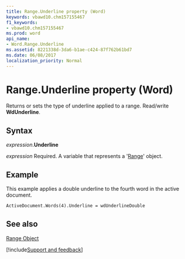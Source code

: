 ```yaml
---
title: Range.Underline property (Word)
keywords: vbawd10.chm157155467
f1_keywords:
- vbawd10.chm157155467
ms.prod: word
api_name:
- Word.Range.Underline
ms.assetid: 8221338d-3da6-b1ae-c424-87f762b61bd7
ms.date: 06/08/2017
localization_priority: Normal
---
```



# Range.Underline property (Word)

Returns or sets the type of underline applied to a range. Read/write  **WdUnderline**.


## Syntax

_expression_.**Underline**

_expression_ Required. A variable that represents a '[Range](Word.Range.md)' object.


## Example

This example applies a double underline to the fourth word in the active document.


```vb
ActiveDocument.Words(4).Underline = wdUnderlineDouble
```


## See also


[Range Object](Word.Range.md)

[!include[Support and feedback](~/includes/feedback-boilerplate.md)]
